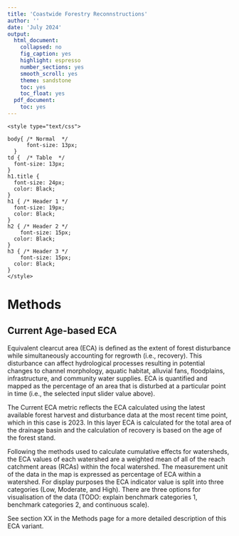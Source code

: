 ```yaml
---
title: 'Coastwide Forestry Reconnstructions'
author: ''
date: 'July 2024'
output:
  html_document:
    collapsed: no
    fig_caption: yes
    highlight: espresso
    number_sections: yes
    smooth_scroll: yes
    theme: sandstone
    toc: yes
    toc_float: yes
  pdf_document:
    toc: yes
---
```


```{=html}
<style type="text/css">

body{ /* Normal  */
      font-size: 13px;
  }
td {  /* Table  */
  font-size: 13px;
}
h1.title {
  font-size: 24px;
  color: Black;
}
h1 { /* Header 1 */
  font-size: 19px;
  color: Black;
}
h2 { /* Header 2 */
    font-size: 15px;
  color: Black;
}
h3 { /* Header 3 */
    font-size: 15px;
  color: Black;
}
</style>
```
# Methods

## Current Age-based ECA

Equivalent clearcut area (ECA) is defined as the extent of forest disturbance while simultaneously accounting for regrowth (i.e., recovery). This disturbance can affect hydrological processes resulting in potential changes to channel morphology, aquatic habitat, alluvial fans, floodplains, infrastructure, and community water supplies. ECA is quantified and mapped as the percentage of an area that is disturbed at a particular point in time (i.e., the selected input slider value above).

The Current ECA metric reflects the ECA calculated using the latest available forest harvest and disturbance data at the most recent time point, which in this case is 2023. In this layer ECA is calculated for the total area of the drainage basin and the calculation of recovery is based on the age of the forest stand.

Following the methods used to calculate cumulative effects for watersheds, the ECA values of each watershed are a weighted mean of all of the reach catchment areas (RCAs) within the focal watershed. The measurement unit of the data in the map is expressed as percentage of ECA within a watershed. For display purposes the ECA indicator value is split into three categories (Low, Moderate, and High). There are three options for visualisation of the data (TODO: explain benchmark categories 1, benchmark categories 2, and continuous scale).

See section XX in the Methods page for a more detailed description of this ECA variant.
